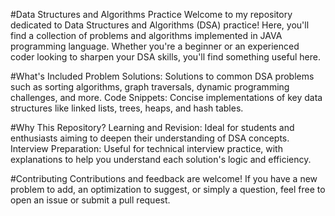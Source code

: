 #Data Structures and Algorithms Practice
Welcome to my repository dedicated to Data Structures and Algorithms (DSA) practice! Here, you'll find a collection of problems and algorithms implemented in JAVA programming language. Whether you're a beginner or an experienced coder looking to sharpen your DSA skills, you'll find something useful here.

#What's Included
Problem Solutions: Solutions to common DSA problems such as sorting algorithms, graph traversals, dynamic programming challenges, and more.
Code Snippets: Concise implementations of key data structures like linked lists, trees, heaps, and hash tables.

#Why This Repository?
Learning and Revision: Ideal for students and enthusiasts aiming to deepen their understanding of DSA concepts.
Interview Preparation: Useful for technical interview practice, with explanations to help you understand each solution's logic and efficiency.

#Contributing
Contributions and feedback are welcome! If you have a new problem to add, an optimization to suggest, or simply a question, feel free to open an issue or submit a pull request.
